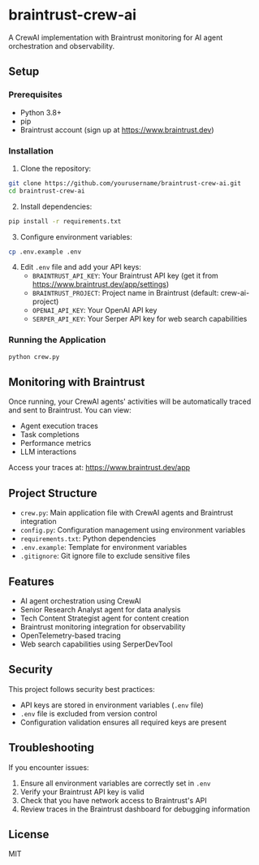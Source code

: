 # braintrust-crew-ai

A CrewAI implementation with Braintrust monitoring for AI agent orchestration and observability.

## Setup

### Prerequisites

- Python 3.8+
- pip
- Braintrust account (sign up at https://www.braintrust.dev)

### Installation

1. Clone the repository:
```bash
git clone https://github.com/yourusername/braintrust-crew-ai.git
cd braintrust-crew-ai
```

2. Install dependencies:
```bash
pip install -r requirements.txt
```

3. Configure environment variables:
```bash
cp .env.example .env
```

4. Edit `.env` file and add your API keys:
   - `BRAINTRUST_API_KEY`: Your Braintrust API key (get it from https://www.braintrust.dev/app/settings)
   - `BRAINTRUST_PROJECT`: Project name in Braintrust (default: crew-ai-project)
   - `OPENAI_API_KEY`: Your OpenAI API key
   - `SERPER_API_KEY`: Your Serper API key for web search capabilities

### Running the Application

```bash
python crew.py
```

## Monitoring with Braintrust

Once running, your CrewAI agents' activities will be automatically traced and sent to Braintrust. You can view:
- Agent execution traces
- Task completions
- Performance metrics
- LLM interactions

Access your traces at: https://www.braintrust.dev/app

## Project Structure

- `crew.py`: Main application file with CrewAI agents and Braintrust integration
- `config.py`: Configuration management using environment variables
- `requirements.txt`: Python dependencies
- `.env.example`: Template for environment variables
- `.gitignore`: Git ignore file to exclude sensitive files

## Features

- AI agent orchestration using CrewAI
- Senior Research Analyst agent for data analysis
- Tech Content Strategist agent for content creation
- Braintrust monitoring integration for observability
- OpenTelemetry-based tracing
- Web search capabilities using SerperDevTool

## Security

This project follows security best practices:
- API keys are stored in environment variables (`.env` file)
- `.env` file is excluded from version control
- Configuration validation ensures all required keys are present

## Troubleshooting

If you encounter issues:
1. Ensure all environment variables are correctly set in `.env`
2. Verify your Braintrust API key is valid
3. Check that you have network access to Braintrust's API
4. Review traces in the Braintrust dashboard for debugging information

## License

MIT